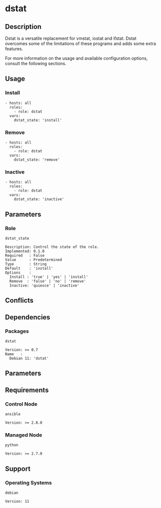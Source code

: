 # dstat

## Description

Dstat is a versatile replacement for vmstat, iostat and ifstat. Dstat overcomes
some of the limitations of these programs and adds some extra features.

For more information on the usage and available configuration options,
consult the following sections.

## Usage

### Install

```
- hosts: all
  roles:
    - role: dstat
  vars:
    dstat_state: 'install'
```

### Remove

```
- hosts: all
  roles:
    - role: dstat
  vars:
    dstat_state: 'remove'
```

### Inactive

```
- hosts: all
  roles:
    - role: dstat
  vars:
    dstat_state: 'inactive'
```

## Parameters

### Role

`dstat_state`

    Description: Control the state of the role.
    Implemented: 0.1.0
    Required   : False
    Value      : Predetermined
    Type       : String
    Default    : 'install'
    Options    :
      Install : 'true' | 'yes' | 'install'
      Remove  : 'false' | 'no' | 'remove'
      Inactive: 'quiesce' | 'inactive'

## Conflicts

## Dependencies

### Packages

`dstat`

    Version: >= 0.7
    Name   :
      Debian 11: 'dstat'

## Parameters

## Requirements

### Control Node

`ansible`

    Version: >= 2.8.0

### Managed Node

`python`

    Version: >= 2.7.0

## Support

### Operating Systems

`debian`

    Version: 11
